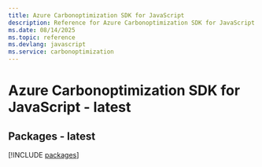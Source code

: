 ```yaml
---
title: Azure Carbonoptimization SDK for JavaScript
description: Reference for Azure Carbonoptimization SDK for JavaScript
ms.date: 08/14/2025
ms.topic: reference
ms.devlang: javascript
ms.service: carbonoptimization
---
```

# Azure Carbonoptimization SDK for JavaScript - latest
## Packages - latest
[!INCLUDE [packages](carbonoptimization-index.md)]